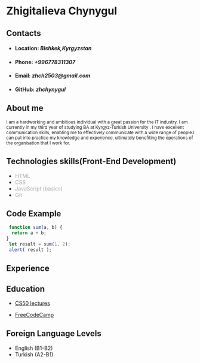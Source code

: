 # Zhigitalieva Chynygul
## Contacts
* #### Location: _Bishkek,Kyrgyzstan_
* #### Phone: _+996778311307_
* #### Email: _zhch2503@gmail.com_
* #### GitHub: _zhchynygul_
## About me

<sub> I am a hardworking and ambitious individual with a great passion for the IT industry. I am currently  in my third year of studying BA at Kyrgyz-Turkish University . I have excellent communication skills, enabling me to effectively communicate with a wide range of people.I can put into practice my knowledge and experience, ultimately benefiting the operations of the organisation that I work for.</sub>

## Technologies skills(Front-End Development)
- <span style="color:darkgray">HTML</span>
- <span style="color:darkgray">CSS</span>
- <span style="color:darkgray">JavaScript (basics)</span>
- <span style="color:darkgray">Git</span>

## Code Example
```javascript
 function sum(a, b) {
  return a + b;
}
 let result = sum(1, 2);
 alert( result );
 ```
## Experience

## Education
* [CS50 lectures](https://www.youtube.com/channel/UCcabW7890RKJzL968QWEykA)

* [FreeCodeCamp](https://www.freecodecamp.org/)


## Foreign Language Levels
+ English (B1-B2)
+ Turkish (A2-B1)
